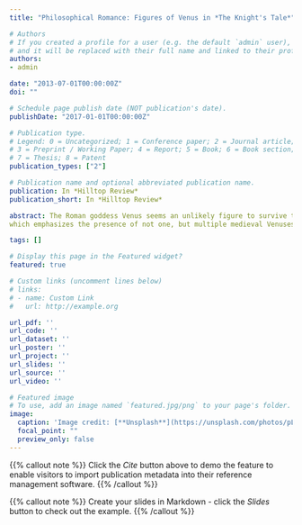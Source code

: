 ```yaml
---
title: "Philosophical Romance: Figures of Venus in *The Knight's Tale*"

# Authors
# If you created a profile for a user (e.g. the default `admin` user), write the username (folder name) here 
# and it will be replaced with their full name and linked to their profile.
authors:
- admin

date: "2013-07-01T00:00:00Z"
doi: ""

# Schedule page publish date (NOT publication's date).
publishDate: "2017-01-01T00:00:00Z"

# Publication type.
# Legend: 0 = Uncategorized; 1 = Conference paper; 2 = Journal article;
# 3 = Preprint / Working Paper; 4 = Report; 5 = Book; 6 = Book section;
# 7 = Thesis; 8 = Patent
publication_types: ["2"]

# Publication name and optional abbreviated publication name.
publication: In *Hilltop Review*
publication_short: In *Hilltop Review*

abstract: The Roman goddess Venus seems an unlikely figure to survive the transition from Roman antiquity to the Middle Ages. Catholic Christianity, which grew to be the dominant religion in medieval Europe, is monotheistic. Pagan gods were potential idols and/or rivals to the one God. Furthermore, Venus is a goddess, a powerful female pagan figure. A society in which men were almost exclusively responsible for defining and defending orthodox belief would ostensibly be hostile to goddesses. In spite of this, Venus had a remarkable career in the literature of the Middle Ages, as noted in Theresa Tinkle's Medieval Venuses and Cupids,
which emphasizes the presence of not one, but multiple medieval Venuses. Though there are commonalities between these Venuses, each particular Venus varied according to the aims of the individual writer. Any investigation of the medieval Venus requires looking at the nuances of individual texts. However, there is a larger trend of goddess figures in medieval literature that can guide our study.

tags: []

# Display this page in the Featured widget?
featured: true

# Custom links (uncomment lines below)
# links:
# - name: Custom Link
#   url: http://example.org

url_pdf: ''
url_code: ''
url_dataset: ''
url_poster: ''
url_project: ''
url_slides: ''
url_source: ''
url_video: ''

# Featured image
# To use, add an image named `featured.jpg/png` to your page's folder. 
image:
  caption: 'Image credit: [**Unsplash**](https://unsplash.com/photos/pLCdAaMFLTE)'
  focal_point: ""
  preview_only: false
---
```


{{% callout note %}}
Click the *Cite* button above to demo the feature to enable visitors to import publication metadata into their reference management software.
{{% /callout %}}

{{% callout note %}}
Create your slides in Markdown - click the *Slides* button to check out the example.
{{% /callout %}}

